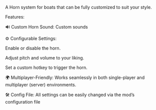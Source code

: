 A Horn system for boats that can be fully customized to suit your style.

Features:

🔊 Custom Horn Sound: Custom sounds

⚙️ Configurable Settings:

Enable or disable the horn.

Adjust pitch and volume to your liking.

Set a custom hotkey to trigger the horn.

🌍 Multiplayer-Friendly: Works seamlessly in both single-player and multiplayer (server) environments.

🛠️ Config File: All settings can be easily changed via the mod’s configuration file
